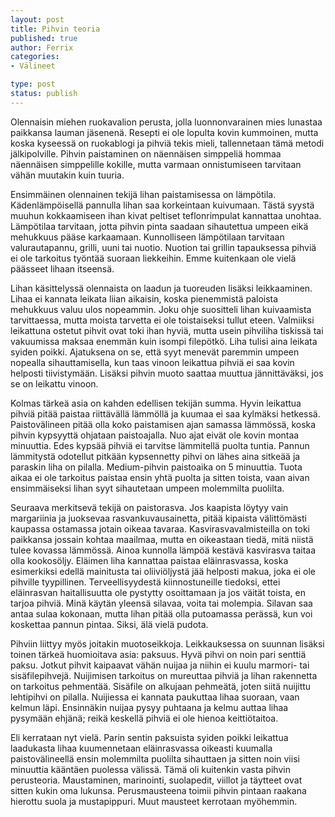 ```yaml
--- 
layout: post
title: Pihvin teoria
published: true
author: Ferrix
categories: 
- Välineet

type: post
status: publish
---
```

Olennaisin miehen ruokavalion perusta, jolla luonnonvarainen mies
lunastaa paikkansa lauman jäsenenä. Resepti ei ole lopulta kovin
kummoinen, mutta koska kyseessä on ruokablogi ja pihviä tekis mieli,
tallennetaan tämä metodi jälkipolville. Pihvin paistaminen on
näennäisen simppeliä hommaa näennäisen simppelille kokille, mutta
varmaan onnistumiseen tarvitaan vähän muutakin kuin tuuria.

Ensimmäinen olennainen tekijä lihan paistamisessa on lämpötila.
Kädenlämpöisellä pannulla lihan saa korkeintaan kuivumaan. Tästä
syystä muuhun kokkaamiseen ihan kivat peltiset teflonrimpulat
kannattaa unohtaa. Lämpötilaa tarvitaan, jotta pihvin pinta saadaan
sihautettua umpeen eikä mehukkuus pääse karkaamaan. Kunnolliseen
lämpötilaan tarvitaan valurautapannu, grilli, uuni tai nuotio. Nuotion
tai grillin tapauksessa pihviä ei ole tarkoitus työntää suoraan
liekkeihin. Emme kuitenkaan ole vielä päässeet lihaan itseensä.

Lihan käsittelyssä olennaista on laadun ja tuoreuden lisäksi
leikkaaminen.  Lihaa ei kannata leikata liian aikaisin, koska
pienemmistä paloista mehukkuus valuu ulos nopeammin. Joku ohje
suositteli lihan kuivaamista tarvittaessa, mutta moista tarvetta ei
ole toistaiseksi tullut eteen. Valmiiksi leikattuna ostetut pihvit
ovat toki ihan hyviä, mutta usein pihviliha tiskissä tai vakuumissa
maksaa enemmän kuin isompi filepötkö. Liha tulisi aina leikata syiden
poikki. Ajatuksena on se, että syyt menevät paremmin umpeen nopealla
sihauttamisella, kun taas vinoon leikattua pihviä ei saa kovin
helposti tiivistymään. Lisäksi pihvin muoto saattaa muuttua
jännittäväksi, jos se on leikattu vinoon.

Kolmas tärkeä asia on kahden edellisen tekijän summa. Hyvin leikattua
pihviä pitää paistaa riittävällä lämmöllä ja kuumaa ei saa kylmäksi
hetkessä.  Paistovälineen pitää olla koko paistamisen ajan samassa
lämmössä, koska pihvin kypsyyttä ohjataan paistoajalla. Nuo ajat eivät
ole kovin montaa minuuttia.  Edes kypsää pihviä ei tarvitse lämmitellä
puolta tuntia. Pannun lämmitystä odotellut pitkään kypsennetty pihvi
on lähes aina sitkeää ja paraskin liha on pilalla. Medium-pihvin
paistoaika on 5 minuuttia. Tuota aikaa ei ole tarkoitus paistaa ensin
yhtä puolta ja sitten toista, vaan aivan ensimmäiseksi lihan syyt
sihautetaan umpeen molemmilta puolilta.

Seuraava merkitsevä tekijä on paistorasva. Jos kaapista löytyy vain
margariinia ja juoksevaa rasvankuvausainetta, pitää kipaista
välittömästi kaupassa ostamassa jotain oikeaa tavaraa.
Kasvirasvavalmisteilla on toki paikkansa jossain kohtaa maailmaa,
mutta en oikeastaan tiedä, mitä niistä tulee kovassa lämmössä. Ainoa
kunnolla lämpöä kestävä kasvirasva taitaa olla kookosöljy. Eläimen
liha kannattaa paistaa eläinrasvassa, koska esimerkiksi edellä
mainitusta tai oliiviöljystä jää helposti makua, joka ei ole pihville
tyypillinen. Terveellisyydestä kiinnostuneille tiedoksi, ettei
eläinrasvan haitallisuutta ole pystytty osoittamaan ja jos väität
toista, en tarjoa pihviä. Minä käytän yleensä silavaa, voita tai
molempia. Silavan saa antaa sulaa kokonaan, mutta lihan pitää olla
putoamassa perässä, kun voi koskettaa pannun pintaa. Siksi, älä vielä
pudota.

Pihviin liittyy myös joitakin muotoseikkoja. Leikkauksessa on suunnan
lisäksi toinen tärkeä huomioitava asia: paksuus. Hyvä pihvi on noin
pari senttiä paksu. Jotkut pihvit kaipaavat vähän nuijaa ja niihin ei
kuulu marmori- tai sisäfilepihvejä. Nuijimisen tarkoitus on mureuttaa
pihviä ja lihan rakennetta on tarkoitus pehmentää. Sisäfile on
alkujaan pehmeätä, joten siitä nuijittu lehtipihvi on pilalla.
Nuijiessa ei kannata paukuttaa lihaa suoraan, vaan kelmun läpi.
Ensinnäkin nuijaa pysyy puhtaana ja kelmu auttaa lihaa pysymään
ehjänä; reikä keskellä pihviä ei ole hienoa keittiötaitoa.

Eli kerrataan nyt vielä. Parin sentin paksuista syiden poikki
leikattua laadukasta lihaa kuumennetaan eläinrasvassa oikeasti
kuumalla paistovälineellä ensin molemmilta puolilta sihauttaen ja
sitten noin viisi minuuttia kääntäen puolessa välissä. Tämä oli
kuitenkin vasta pihvin perusteoria. Maustaminen, marinointi,
suolapedit, viillot ja täytteet ovat sitten kukin oma lukunsa.
Perusmausteena toimii pihvin pintaan raakana hierottu suola ja
mustapippuri. Muut mausteet kerrotaan myöhemmin.
